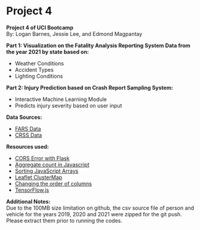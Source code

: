 # Project 4
<b>Project 4 of UCI Bootcamp</b></br>
By: Logan Barnes, Jessie Lee, and Edmond Magpantay</br>

<b>Part 1: Visualization on the Fatality Analysis Reporting System Data from the year 2021 by state based on:</b></br>
<ul>
<li>Weather Conditions</li>
<li>Accident Types</li>
<li>Lighting Conditions</li>
</ul>

<b>Part 2: Injury Prediction based on Crash Report Sampling System:</b></br>
<ul>
<li>Interactive Machine Learning Module</li>
<li>Predicts injury severity based on user input</li>
</ul>

<b>Data Sources:</b></br>
<ul>
<li><a href="https://www.nhtsa.gov/file-downloads?p=nhtsa/downloads/FARS/">FARS Data</a></li>
<li><a href="https://www.nhtsa.gov/file-downloads?p=nhtsa/downloads/CRSS/">CRSS Data</a></li>
</ul>

<b>Resources used:</b></br>
<ul>
<li><a href="https://stackoverflow.com/questions/52996455/no-access-control-allow-origin-header-on-post-flask-api">CORS Error with Flask</a></li>
<li><a href="https://stackoverflow.com/questions/63331232/how-to-aggregate-json-to-show-a-count-for-each-same-value">Aggregate count in Javascript</a></li>
<li><a href="https://www.w3schools.com/js/js_array_sort.asp">Sorting JavaScript Arrays</a></li>
<li><a href="https://www.youtube.com/watch?v=6_w-Mb_78iY&list=PLm76kc4VPkn27kRYq-58COO5r5bQdrKyy">Leaflet ClusterMap</a></li>
<li><a href="https://stackoverflow.com/questions/13148429/how-to-change-the-order-of-dataframe-columns">Changing the order of columns</a></li>
<li><a href="https://github.com/tensorflow/tfjs">TensorFlow.js</a></li>
</ul>

<b>Additional Notes:</b></br>
Due to the 100MB size limitation on github, the csv source file of person and vehicle for the years 2019, 2020 and 2021 were zipped for the git push.
Please extract them prior to running the codes.